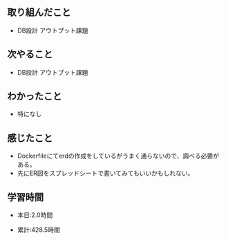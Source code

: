 ## 取り組んだこと
- DB設計 アウトプット課題


## 次やること
- DB設計 アウトプット課題

  
## わかったこと
- 特になし

## 感じたこと
- Dockerfileにてerdの作成をしているがうまく通らないので、調べる必要がある。
- 先にER図をスプレッドシートで書いてみてもいいかもしれない。

## 学習時間
- 本日:2.0時間

- 累計:428.5時間
